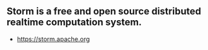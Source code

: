 ## Storm is a free and open source distributed realtime computation system.
- https://storm.apache.org